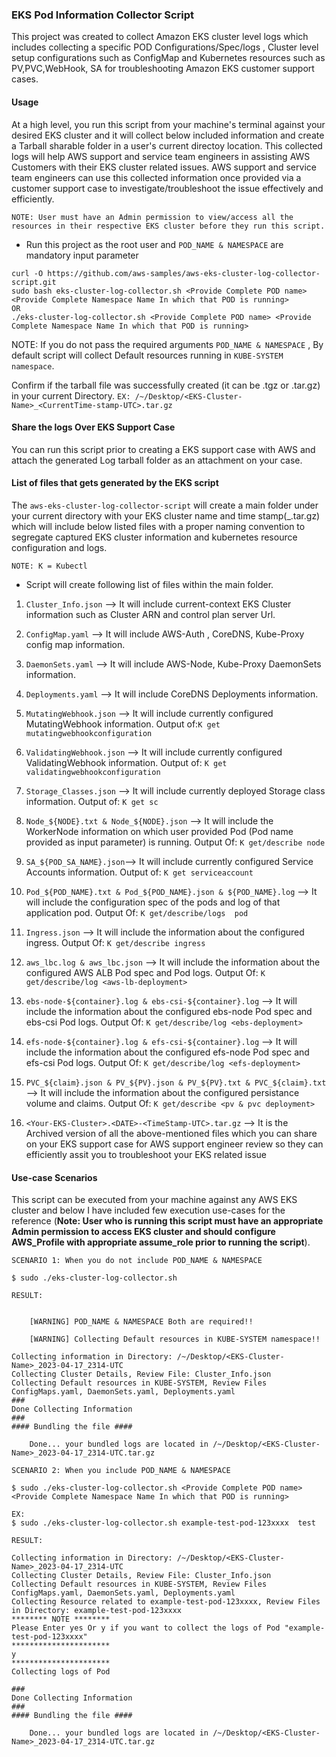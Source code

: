 ### EKS Pod Information Collector Script

This project was created to collect Amazon EKS cluster level logs which includes collecting a specific POD Configurations/Spec/logs , Cluster level setup  configurations such as ConfigMap and Kubernetes resources such as PV,PVC,WebHook, SA for troubleshooting Amazon EKS customer support cases.

#### Usage

At a high level, you run this script from your machine's terminal against your desired EKS cluster and it will collect below included information and create a Tarball sharable folder in a user's current directoy location. This collected logs will help AWS support and service team engineers in assisting AWS Customers with their EKS cluster related issues. AWS support and service team engineers can use this collected information once provided via a customer support case to investigate/troubleshoot the issue effectively and efficiently.

```NOTE: User must have an Admin permission to view/access all the resources in their respective EKS cluster before they run this script.```

* Run this project as the root user and `POD_NAME & NAMESPACE` are mandatory input parameter 

```
curl -O https://github.com/aws-samples/aws-eks-cluster-log-collector-script.git
sudo bash eks-cluster-log-collector.sh <Provide Complete POD name> <Provide Complete Namespace Name In which that POD is running>
OR
./eks-cluster-log-collector.sh <Provide Complete POD name> <Provide Complete Namespace Name In which that POD is running>
```

NOTE: If you do not pass the required arguments `POD_NAME & NAMESPACE` , By default script will collect Default resources running in `KUBE-SYSTEM namespace`.

Confirm if the tarball file was successfully created (it can be .tgz or .tar.gz) in your current Directory. `EX: /~/Desktop/<EKS-Cluster-Name>_<CurrentTime-stamp-UTC>.tar.gz`
#### Share the logs Over EKS Support Case

You can run this script prior to creating a EKS support case with AWS and attach the generated Log tarball folder as an attachment on your case.

#### List of files that gets generated by the EKS script

The `aws-eks-cluster-log-collector-script` will create a main folder under your current directory with your EKS cluster name and time stamp(<EKS-Cluster-Name>_<CurrentTime-stamp-UTC>.tar.gz) which will include below listed files with a proper naming convention to segregate captured EKS cluster information and kubernetes resource configuration and logs. 

```NOTE: K = Kubectl``` 
 - Script will create following list of files within the main folder.

  1. `Cluster_Info.json` --> It will include current-context EKS Cluster information such as Cluster ARN and control plan server Url.
  
  2. `ConfigMap.yaml` --> It will include AWS-Auth , CoreDNS, Kube-Proxy config map information.
    
  3. `DaemonSets.yaml` --> It will include AWS-Node, Kube-Proxy DaemonSets information.
  
  4. `Deployments.yaml` --> It will include CoreDNS Deployments information.
  
  5. `MutatingWebhook.json` --> It will include currently configured MutatingWebhook information. Output of:`K get mutatingwebhookconfiguration`
  
  6. `ValidatingWebhook.json` --> It will include currently configured ValidatingWebhook information. Output of: `K get validatingwebhookconfiguration`
  
  7. `Storage_Classes.json` --> It will include currently deployed Storage class information. Output of: `K get sc`
 
  8. `Node_${NODE}.txt & Node_${NODE}.json` --> It will include the WorkerNode information on which user provided Pod (Pod name provided as input parameter) is running. Output Of: `K get/describe node`

  9. `SA_${POD_SA_NAME}.json`--> It will include currently configured Service Accounts information. Output of: `K get serviceaccount`
  
  10. `Pod_${POD_NAME}.txt & Pod_${POD_NAME}.json & ${POD_NAME}.log` -->  It will include the configuration spec of the pods and log of that application pod. Output Of: `K get/describe/logs  pod`
  
  11. `Ingress.json` --> It will include the information about the configured ingress. Output Of: `K get/describe ingress` 

  12. `aws_lbc.log & aws_lbc.json` --> It will include the information about the configured AWS ALB Pod spec and Pod logs. Output Of: `K get/describe/log <aws-lb-deployment>`

  13. `ebs-node-${container}.log & ebs-csi-${container}.log` --> It will include the information about the configured ebs-node Pod spec and ebs-csi Pod logs. Output Of: `K get/describe/log <ebs-deployment>`

  14. `efs-node-${container}.log & efs-csi-${container}.log` --> It will include the information about the configured efs-node Pod spec and efs-csi Pod logs. Output Of: `K get/describe/log <efs-deployment>`

  15. `PVC_${claim}.json & PV_${PV}.json & PV_${PV}.txt & PVC_${claim}.txt` --> It will include the information about the configured persistance volume and claims. Output Of: `K get/describe <pv & pvc deployment>`
  
  16. `<Your-EKS-Cluster>.<DATE>-<TimeStamp-UTC>.tar.gz` --> It is the Archived version of all the above-mentioned files which you can share on your EKS support case for AWS support engineer review so they can efficiently assit you to troubleshoot your EKS related issue



#### Use-case Scenarios

This script can be executed from your machine against any AWS EKS cluster and below I have included few execution use-cases for the reference (**Note: User who is running this script must have an appropriate Admin permission to access EKS cluster and should configure AWS_Profile with appropriate assume_role prior to running the script**).

```
SCENARIO 1: When you do not include POD_NAME & NAMESPACE

$ sudo ./eks-cluster-log-collector.sh

RESULT:


    [WARNING] POD_NAME & NAMESPACE Both are required!!

	[WARNING] Collecting Default resources in KUBE-SYSTEM namespace!!

Collecting information in Directory: /~/Desktop/<EKS-Cluster-Name>_2023-04-17_2314-UTC
Collecting Cluster Details, Review File: Cluster_Info.json
Collecting Default resources in KUBE-SYSTEM, Review Files ConfigMaps.yaml, DaemonSets.yaml, Deployments.yaml
###
Done Collecting Information
###
#### Bundling the file ####

	Done... your bundled logs are located in /~/Desktop/<EKS-Cluster-Name>_2023-04-17_2314-UTC.tar.gz

```
```
SCENARIO 2: When you include POD_NAME & NAMESPACE

$ sudo ./eks-cluster-log-collector.sh <Provide Complete POD name> <Provide Complete Namespace Name In which that POD is running>

EX:
$ sudo ./eks-cluster-log-collector.sh example-test-pod-123xxxx  test

RESULT:

Collecting information in Directory: /~/Desktop/<EKS-Cluster-Name>_2023-04-17_2314-UTC
Collecting Cluster Details, Review File: Cluster_Info.json
Collecting Default resources in KUBE-SYSTEM, Review Files ConfigMaps.yaml, DaemonSets.yaml, Deployments.yaml
Collecting Resource related to example-test-pod-123xxxx, Review Files in Directory: example-test-pod-123xxxx
******** NOTE ********
Please Enter yes Or y if you want to collect the logs of Pod "example-test-pod-123xxxx"
**********************
y
**********************
Collecting logs of Pod

###
Done Collecting Information
###
#### Bundling the file ####

	Done... your bundled logs are located in /~/Desktop/<EKS-Cluster-Name>_2023-04-17_2314-UTC.tar.gz

```
